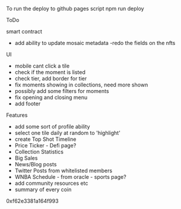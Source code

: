 To run the deploy to github pages script
npm run deploy

ToDo

smart contract

- add ability to update mosaic metadata
  -redo the fields on the nfts

UI

- mobile cant click a tile
- check if the moment is listed
- check tier, add border for tier
- fix moments showing in collections, need more shown
- possibly add some filters for moments
- fix opening and closing menu
- add footer

Features

- add some sort of profile ability
- select one tile daily at random to 'highlight'
- create Top Shot Timeline
- Price Ticker - Defi page?
- Collection Statistics
- Big Sales
- News/Blog posts
- Twitter Posts from whitelisted members
- WNBA Schedule - from oracle - sports page?
- add community resources etc
- summary of every coin

0xf62e3381a164f993
